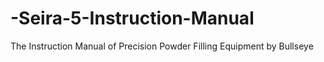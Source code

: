 # -Seira-5-Instruction-Manual
The Instruction Manual of Precision Powder Filling Equipment by Bullseye
